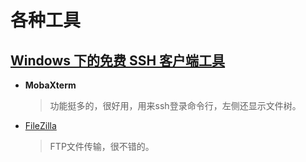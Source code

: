 # 各种工具

## [Windows 下的免费 SSH 客户端工具](https://linux.cn/article-5468-1.html)

- **MobaXterm**
	
	> 功能挺多的，很好用，用来ssh登录命令行，左侧还显示文件树。
- [FileZilla](https://filezillapro.com/)
	
	> FTP文件传输，很不错的。

